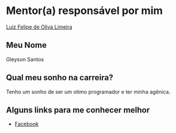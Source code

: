 # Mentor(a) responsável por mim

[Luiz Felipe de Oliva Limeira](https://github.com/lflimeira)

## Meu Nome

Gleyson Santos

## Qual meu sonho na carreira?

Tenho um sonho de ser um otimo programador e ter minha agênica.

## Alguns links para me conhecer melhor

* [Facebook](https://www.facebook.com/fgleyson)
